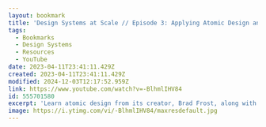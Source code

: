 ```yaml
---
layout: bookmark
title: 'Design Systems at Scale // Episode 3: Applying Atomic Design and Choosing a Pilot'
tags:
  - Bookmarks
  - Design Systems
  - Resources
  - YouTube
date: 2023-04-11T23:41:11.429Z
created: 2023-04-11T23:41:11.429Z
modified: 2024-12-03T12:17:52.959Z
link: https://www.youtube.com/watch?v=-BlhmlIHV84
id: 555701580
excerpt: 'Learn atomic design from its creator, Brad Frost, along with practical tips for running a #designsytem pilot and making key early decisions.'
image: https://i.ytimg.com/vi/-BlhmlIHV84/maxresdefault.jpg
---
```

